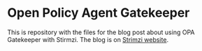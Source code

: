 # Open Policy Agent Gatekeeper

This is repository with the files for the blog post about using OPA Gatekeeper with Stirmzi.
The blog is on [Strimzi website](https://strimzi.io).
